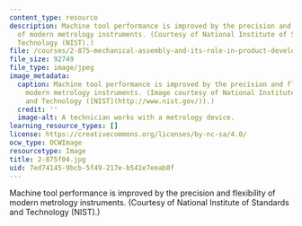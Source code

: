 ```yaml
---
content_type: resource
description: Machine tool performance is improved by the precision and flexibility
  of modern metrology instruments. (Courtesy of National Institute of Standards and
  Technology (NIST).)
file: /courses/2-875-mechanical-assembly-and-its-role-in-product-development-fall-2004/7ed741459bcb5f49217eb541e7eeab8f_2-875f04.jpg
file_size: 92749
file_type: image/jpeg
image_metadata:
  caption: Machine tool performance is improved by the precision and flexibility of
    modern metrology instruments. (Image courtesy of National Institute of Standards
    and Technology ([NIST](http://www.nist.gov/)).)
  credit: ''
  image-alt: A technician works with a metrology device.
learning_resource_types: []
license: https://creativecommons.org/licenses/by-nc-sa/4.0/
ocw_type: OCWImage
resourcetype: Image
title: 2-875f04.jpg
uid: 7ed74145-9bcb-5f49-217e-b541e7eeab8f
---
```

Machine tool performance is improved by the precision and flexibility of modern metrology instruments. (Courtesy of National Institute of Standards and Technology (NIST).)